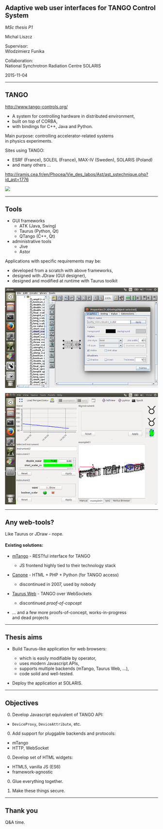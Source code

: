 ## Adaptive web user interfaces for TANGO Control System

*MSc thesis P1*

Michal Liszcz

Supervisor:  
Wlodzimierz Funika

Collaboration:  
National Synchrotron Radiation Centre SOLARIS

2015-11-04

---

## TANGO

http://www.tango-controls.org/

* A system for controlling hardware in distributed environment,
* built on top of CORBA,
* with bindings for C++, Java and Python.

Main purpose: controlling accelerator-related systems  
in physics experiments. <!-- .element: style="margin:1.5em" -->

Sites using TANGO:
* ESRF (France), SOLEIL (France), MAX-IV (Sweden), SOLARIS (Poland)
* and many others ...



http://iramis.cea.fr/en/Phocea/Vie_des_labos/Ast/ast_sstechnique.php?id_ast=1776

![](http://iramis.cea.fr/Images/astImg/1776_1.gif)

---

## Tools

* GUI frameworks
  * ATK (Java, Swing)
  * Taurus (Python, Qt)
  * QTango (C++, Qt)
* administrative tools
  * Jive
  * Astor

Applications with specific requirements may be:
* developed from a scratch with above frameworks,
* designed with JDraw (GUI designer),
* designed and modified at runtime with Taurus toolkit



![](tango9-jdraw.png)



![](tango9-taurus.png)

---

## Any web-tools?

Like Taurus or JDraw - nope.

#### Existing solutions:

* [mTango](https://bitbucket.org/hzgwpn/mtango/overview) -
  RESTful interface for TANGO
  * JS frontend highly tied to their technology stack

* [Canone](http://www.tango-controls.org/resources/documentation/guis/canone/) -
  HTML + PHP + Python (for TANGO access)
  * discontinued in 2007, used by nobody

* [Taurus Web](http://www.taurus-scada.org/en/stable/devel/api/taurus/web.html) -
  TANGO over WebSockets
  * discontinued *proof-of-copcept*

* ... and a few more proofs-of-concept, works-in-progress  
  and dead projects

---

## Thesis aims

* Build Taurus-like application for web browsers:
  * which is easily modifiable by operator,
  * uses modern Javascript APIs,
  * supports multiple backends (mTango, Taurus Web, ...),
  * code solid and well-tested.

* Deploy the application at SOLARIS.

---

## Objectives

0. Develop Javascript equivalent of TANGO API:
  * `DeviceProxy`, `DeviceAttribute`, etc.

0. Add support for pluggable backends and protocols:
  * mTango
  * HTTP, WebSocket

0. Develop set of HTML widgets:
  * HTML5, vanilla JS (ES6)
  * framework-agnostic

0. Glue everything together.

0. Make these things secure.

---

## Thank you

Q&A time.
